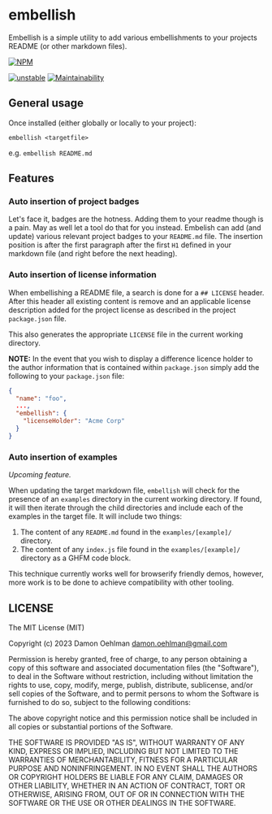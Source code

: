# embellish

Embellish is a simple utility to add various embellishments to your projects
README (or other markdown files).

[![NPM](https://nodei.co/npm/embellish-readme.png)](https://nodei.co/npm/embellish-readme/)

[![unstable](https://img.shields.io/badge/stability-unstable-yellowgreen.svg)](https://github.com/dominictarr/stability#unstable) [![Maintainability](https://api.codeclimate.com/v1/badges/f23f4341a91e917eac0f/maintainability)](https://codeclimate.com/github/DamonOehlman/embellish-readme/maintainability)

## General usage

Once installed (either globally or locally to your project):

```
embellish <targetfile>
```

e.g. `embellish README.md`

## Features

### Auto insertion of project badges

Let's face it, badges are the hotness.  Adding them to your readme though is a pain.  May as well let a tool do that for you instead.  Embelish can add (and update) various relevant project badges to your `README.md` file.  The insertion position is after the first paragraph after the first `H1` defined in your markdown file (and right before the next heading).

### Auto insertion of license information

When embellishing a README file, a search is done for a `## LICENSE` header.  After this header all existing content is remove and an applicable license description added for the project license as described in the project `package.json` file.

This also generates the appropriate `LICENSE` file in the current working directory.

**NOTE:** In the event that you wish to display a difference licence holder to the author information
that is contained within `package.json` simply add the following to your `package.json` file:

```json
{
  "name": "foo",
  ...,
  "embellish": {
    "licenseHolder": "Acme Corp"
  }
}
```

### Auto insertion of examples

_Upcoming feature._

When updating the target markdown file, `embellish` will check for the presence of an `examples` directory in the current working directory.  If found, it will then iterate through the child directories and include each of the examples in the target file.  It will include two things:

1. The content of any `README.md` found in the `examples/[example]/` directory.
2. The content of any `index.js` file found in the `examples/[example]/` directory as a GHFM code block.

This technique currently works well for browserify friendly demos, however, more work is to be done to achieve compatibility with other tooling.

## LICENSE

The MIT License (MIT)

Copyright (c) 2023 Damon Oehlman <damon.oehlman@gmail.com>

Permission is hereby granted, free of charge, to any person obtaining a copy
of this software and associated documentation files (the "Software"), to deal
in the Software without restriction, including without limitation the rights
to use, copy, modify, merge, publish, distribute, sublicense, and/or sell
copies of the Software, and to permit persons to whom the Software is
furnished to do so, subject to the following conditions:

The above copyright notice and this permission notice shall be included in all
copies or substantial portions of the Software.

THE SOFTWARE IS PROVIDED "AS IS", WITHOUT WARRANTY OF ANY KIND, EXPRESS OR
IMPLIED, INCLUDING BUT NOT LIMITED TO THE WARRANTIES OF MERCHANTABILITY,
FITNESS FOR A PARTICULAR PURPOSE AND NONINFRINGEMENT. IN NO EVENT SHALL THE
AUTHORS OR COPYRIGHT HOLDERS BE LIABLE FOR ANY CLAIM, DAMAGES OR OTHER
LIABILITY, WHETHER IN AN ACTION OF CONTRACT, TORT OR OTHERWISE, ARISING FROM,
OUT OF OR IN CONNECTION WITH THE SOFTWARE OR THE USE OR OTHER DEALINGS IN THE
SOFTWARE.
